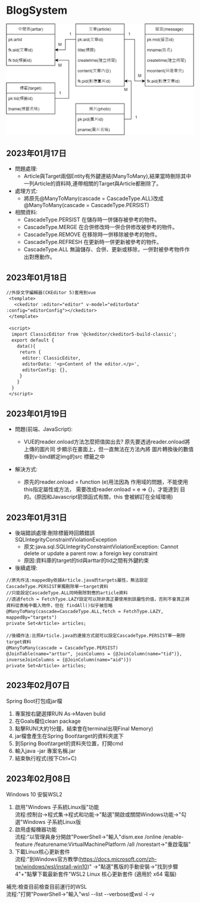 # BlogSystem
![image](https://github.com/BOB30712/BlogSystem/blob/main/BlogSystemRED.png)    
      
        
## 2023年01月17日
* 問題處理:
  * Article與Target兩個Entity有外鍵連結(ManyToMany),結果當時刪除其中一列Article的資料時,連帶相關的Target與Article都刪除了。         
* 處理方式:
  * 將原先@ManyToMany(cascade = CascadeType.ALL)改成@ManyToMany(cascade = CascadeType.PERSIST)     
* 相關資料:      
  * CascadeType.PERSIST 在儲存時一併儲存被參考的物件。       
  * CascadeType.MERGE 在合併修改時一併合併修改被參考的物件。      
  * CascadeType.REMOVE 在移除時一併移除被參考的物件。        
  * CascadeType.REFRESH 在更新時一併更新被參考的物件。        
  * CascadeType.ALL 無論儲存、合併、更新或移除，一併對被參考物件作出對應動作。   

## 2023年01月18日
```
//外掛文字編輯器(CKEditor 5)套用到vue
 <template>
   <ckeditor :editor="editor" v-model="editorData" :config="editorConfig"></ckeditor>
 </template>

 <script>
  import ClassicEditor from '@ckeditor/ckeditor5-build-classic';
  export default {
    data(){
     return {
      editor: ClassicEditor,
      editorData: '<p>Content of the editor.</p>',
      editorConfig: {},
     }
    } 
  }
 </script>
```
      
## 2023年01月19日
* 問題(前端、JavaScript):
  * VUE的reader.onload方法怎麼把值拋出去?
原先要透過reader.onload將上傳的圖片同
步顯示在畫面上，但一直無法在方法內將
圖片轉換後的數值傳到v-bind綁定img的src
標籤之中

* 解決方式:
  * 原先的reader.onload = function (e)用法因為
作用域的問題，不能使用this指定屬性或方法，
需要改成reader.onload = e => {}，才能達到
目的。(原因和Javascript箭頭函式有關，this
會被綁訂在全域環境)    
      
## 2023年01月31日
* 後端錯誤處理:刪除標籤時回饋錯誤SQLIntegrityConstraintViolationException
  * 原文:java.sql.SQLIntegrityConstraintViolationException: Cannot delete or update a parent row: a foreign key constraint
  * 原因:資料庫的target的tid與arttar的tid之間有外鍵約束
* 後續處理:
```
//原先作法:mappedBy依據Article.java的targets屬性，無法設定CascadeType.PERSIST單獨刪除單一target資料
//只能設定CascadeType.ALL同時刪除對應的article資料
//透過fetch = FetchType.LAZY設定可以除非真正要使用到該屬性的值，否則不會真正將資料從表格中載入物件，但在 findAll()似乎被忽略
@ManyToMany(cascade=CascadeType.ALL,fetch = FetchType.LAZY, mappedBy="targets")
private Set<Article> articles;

//後續作法:比照Article.java的連接方式就可以設定CascadeType.PERSIST單一刪除target資料
@ManyToMany(cascade = CascadeType.PERSIST)
@JoinTable(name="arttar", joinColumns = {@JoinColumn(name="tid")}, inverseJoinColumns = {@JoinColumn(name="aid")})
private Set<Article> articles;
```    
      
## 2023年02月07日
Spring Boot打包成jar檔
1. 專案按右鍵選擇RUN As->Maven bulid
2. 在Goals欄位clean package
3. 點擊RUN(大約1分鐘，結束會在terminal出現Final Memory)
4. jar檔會產生在Spring Boot\target的資料夾底下
5. 到Spring Boot\target的資料夾位置，打開cmd
6. 輸入java -jar 專案名稱.jar
7. 結束執行程式(按下Ctrl+C)  
      
## 2023年02月08日
Windows 10 安裝WSL2
1. 啟用"Windows 子系統Linux版"功能   
  流程:控制台->程式集->程式和功能->"點選"開啟或關閉Windows功能->"勾選"Windows 子系統Linux版
2. 啟用虛擬機器功能   
  流程:"以管理員身分開啟"PowerShell->"輸入"dism.exe /online /enable-feature /featurename:VirtualMachinePlatform /all /norestart->"重啟電腦"
3. 下載Linux核心更新套件    
  流程:"到Windows官方教學(https://docs.microsoft.com/zh-tw/windows/wsl/install-win10)" ->"點選"舊版的手動安裝->"找到步驟4"+"點擊下載最新套件"WSL2 Linux 核心更新套件 (適用於 x64 電腦)  
        
補充:檢查目前檢查目前運行的WSL    
  流程:"打開"PowerShell->"輸入"wsl --list --verbose或wsl -l -v